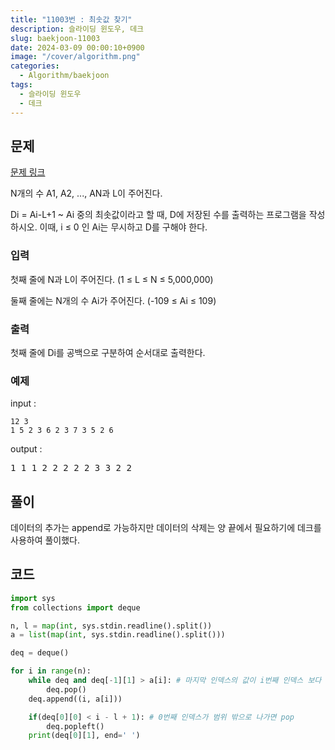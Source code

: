 ```yaml
---
title: "11003번 : 최솟값 찾기"
description: 슬라이딩 윈도우, 데크
slug: baekjoon-11003
date: 2024-03-09 00:00:10+0900
image: "/cover/algorithm.png"
categories:
  - Algorithm/baekjoon
tags:
  - 슬라이딩 윈도우
  - 데크
---
```


## 문제

[문제 링크](https://www.acmicpc.net/problem/11003)

N개의 수 A1, A2, ..., AN과 L이 주어진다.

Di = Ai-L+1 ~ Ai 중의 최솟값이라고 할 때, D에 저장된 수를 출력하는 프로그램을 작성하시오. 이때, i ≤ 0 인 Ai는 무시하고 D를 구해야 한다.

### 입력

첫째 줄에 N과 L이 주어진다. (1 ≤ L ≤ N ≤ 5,000,000)

둘째 줄에는 N개의 수 Ai가 주어진다. (-109 ≤ Ai ≤ 109)

### 출력

첫째 줄에 Di를 공백으로 구분하여 순서대로 출력한다.

### 예제

input :

```
12 3
1 5 2 3 6 2 3 7 3 5 2 6
```

output :

<pre>
1 1 1 2 2 2 2 2 3 3 2 2
</pre>

## 풀이

데이터의 추가는 append로 가능하지만 데이터의 삭제는 양 끝에서 필요하기에 데크를 사용하여 풀이했다.

## 코드

```python
import sys
from collections import deque

n, l = map(int, sys.stdin.readline().split())
a = list(map(int, sys.stdin.readline().split()))

deq = deque()

for i in range(n):
    while deq and deq[-1][1] > a[i]: # 마지막 인덱스의 값이 i번째 인덱스 보다 크다면 pop
        deq.pop()
    deq.append((i, a[i]))

    if(deq[0][0] < i - l + 1): # 0번째 인덱스가 범위 밖으로 나가면 pop
        deq.popleft()
    print(deq[0][1], end=' ')

```
